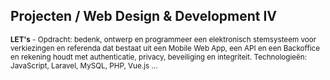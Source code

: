 Projecten **/ Web Design & Development IV**
--------------------------------------------

<small>**LET's** - Opdracht: bedenk, ontwerp en programmeer een elektronisch stemsysteem voor verkiezingen en referenda dat bestaat uit een Mobile Web App, een API en een Backoffice en rekening houdt met authenticatie, privacy, beveiliging en integriteit. Technologieën: JavaScript, Laravel, MySQL, PHP, Vue.js ... </small>